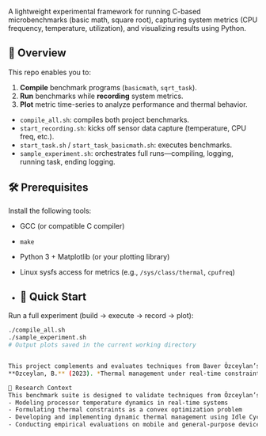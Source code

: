 A lightweight experimental framework for running C-based microbenchmarks (basic math, square root), capturing system metrics (CPU frequency, temperature, utilization), and visualizing results using Python.  

## 🧠 Overview

This repo enables you to:

1. **Compile** benchmark programs (`basicmath`, `sqrt_task`).
2. **Run** benchmarks while **recording** system metrics.
3. **Plot** metric time-series to analyze performance and thermal behavior.

- `compile_all.sh`: compiles both project benchmarks.
- `start_recording.sh`: kicks off sensor data capture (temperature, CPU freq, etc.).
- `start_task.sh` / `start_task_basicmath.sh`: executes benchmarks.
- `sample_experiment.sh`: orchestrates full runs—compiling, logging, running task, ending logging.

## 🛠 Prerequisites

Install the following tools:

- GCC (or compatible C compiler)
- `make`
- Python 3 + Matplotlib (or your plotting library)
- Linux sysfs access for metrics (e.g., `/sys/class/thermal`, `cpufreq`)

- ## 🚀 Quick Start

Run a full experiment (build → execute → record → plot):

```bash
./compile_all.sh
./sample_experiment.sh
# Output plots saved in the current working directory


This project complements and evaluates techniques from Baver Özceylan’s PhD thesis:  
**Ozceylan, B.** (2023). *Thermal management under real‑time constraints: Utilizing temperature dynamics for optimal performance* (PhD thesis). University of Twente. https://doi.org/10.3990/1.9789036557962 :contentReference[oaicite:2]{index=2}

🔬 Research Context
This benchmark suite is designed to validate techniques from Özceylan’s thesis, which focuses on:
- Modeling processor temperature dynamics in real-time systems
- Formulating thermal constraints as a convex optimization problem
- Developing and implementing dynamic thermal management using Idle Cycle Injection (ICI)
- Conducting empirical evaluations on mobile and general-purpose devices 
